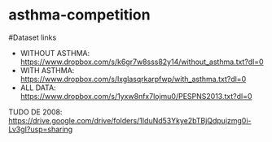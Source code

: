 # asthma-competition

#Dataset links
 - WITHOUT ASTHMA: https://www.dropbox.com/s/k6gr7w8sss82y14/without_asthma.txt?dl=0
 - WITH ASTHMA: https://www.dropbox.com/s/lxglasqrkarpfwp/with_asthma.txt?dl=0
 - ALL DATA: https://www.dropbox.com/s/1yxw8nfx7lojmu0/PESPNS2013.txt?dl=0

TUDO DE 2008:
https://drive.google.com/drive/folders/1IduNd53Ykye2bTBjQdpujzmg0i-Lv3gI?usp=sharing
